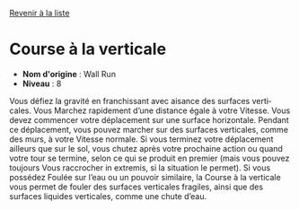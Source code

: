 [Revenir à la liste](list.md)

# Course à la verticale

 * **Nom d'origine** : Wall Run
 * **Niveau** : 8


<p>Vous défiez la gravité en franchissant avec aisance des surfaces verti‑
cales. Vous Marchez rapidement d’une distance égale à votre Vitesse. Vous devez commencer votre déplacement sur une surface horizontale. Pendant ce déplacement, vous pouvez marcher sur des surfaces verticales, comme des murs, à votre Vitesse normale. Si vous terminez votre déplacement ailleurs que sur le sol, vous chutez après votre prochaine action ou quand votre tour se termine, selon ce qui se produit en premier (mais vous pouvez toujours Vous raccrocher in extremis, si la situation le permet). Si vous possédez Foulée sur l’eau ou un pouvoir similaire, la Course à la verticale vous permet de fouler des surfaces verticales fragiles, ainsi que des surfaces liquides verticales, comme une chute d’eau.</p>
